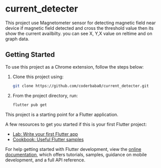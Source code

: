 # current_detecter

This project use Magnetometer sensor for detecting magnetic field near device if magnetic  field detected and cross the threshold value then its show the current availbilty. you can see X, Y,X value on reltime and on graph data.

## Getting Started


To use this project as a Chrome extension, follow the steps below:

1. Clone this project using:
   
    ```sh
    git clone https://github.com/coderbaba0/current_detecter.git
    ```
2. From the project directory, run:
   
   ```sh
   flutter pub get
   ```

This project is a starting point for a Flutter application.

A few resources to get you started if this is your first Flutter project:

- [Lab: Write your first Flutter app](https://docs.flutter.dev/get-started/codelab)
- [Cookbook: Useful Flutter samples](https://docs.flutter.dev/cookbook)

For help getting started with Flutter development, view the
[online documentation](https://docs.flutter.dev/), which offers tutorials,
samples, guidance on mobile development, and a full API reference.
